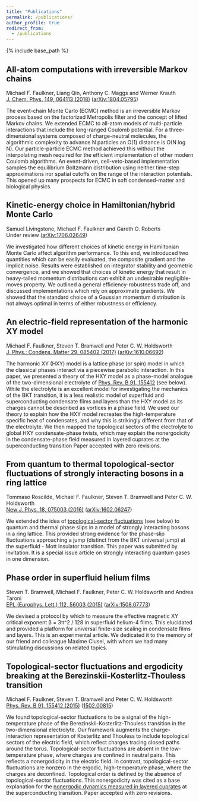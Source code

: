 ```yaml
---
title: "Publications"
permalink: /publications/
author_profile: true
redirect_from:
  - /publications
---
```


{% include base_path %}

## All-atom computations with irreversible Markov chains
Michael F. Faulkner, Liang Qin, Anthony C. Maggs and Werner Krauth
<br/>
[J. Chem. Phys. 149, 064113 (2018)](http://doi.org/10.1063/1.5036638) ([arXiv:1804.05795](https://arxiv.org/abs/1804.05795))

The event-chain Monte Carlo (ECMC) method is an irreversible Markov process based on the factorized Metropolis filter and the concept of lifted Markov chains. We extended ECMC to all-atom models of multi-particle interactions that include the long-ranged Coulomb potential. For a three-dimensional systems composed of charge-neutral molecules, the algorithmic complexity to advance N particles an O(1) distance is O(N log N). Our particle-particle ECMC method achieved this without the interpolating mesh required for the efficient implementation of other modern Coulomb algorithms. An event-driven, cell-veto-based implementation samples the equilibrium Boltzmann distribution using neither time-step approximations nor spatial cutoffs on the range of the interaction potentials. This opened up many prospects for ECMC in soft condensed-matter and biological physics.


## Kinetic-energy choice in Hamiltonian/hybrid Monte Carlo
Samuel Livingstone, Michael F. Faulkner and Gareth O. Roberts
<br/>
Under review ([arXiv:1706.02649](https://arxiv.org/abs/1706.02649))

We investigated how different choices of kinetic energy in Hamiltonian Monte Carlo affect algorithm performance. To this end, we introduced two quantities which can be easily evaluated, the composite gradient and the implicit noise. Results were established on integrator stability and geometric convergence, and we showed that choices of kinetic energy that result in heavy-tailed momentum distributions can exhibit an undesirable negligible-moves property. We outlined a general efficiency-robustness trade off, and discussed implementations which rely on approximate gradients. We showed that the standard choice of a Gaussian momentum distribution is not always optimal in terms of either robustness or efficiency.


## An electric-field representation of the harmonic XY model
Michael F. Faulkner, Steven T. Bramwell and Peter C. W. Holdsworth
<br/>
[J. Phys.: Condens. Matter 29, 085402 (2017)]((http://doi.org/10.1088/1361-648X/aa523f)) ([arXiv:1610.06692](https://arxiv.org/abs/1610.06692))

The harmonic XY (HXY) model is a lattice phase (or spin) model in which the classical phases interact via a piecewise parabolic interaction. In this paper, we presented a theory of the HXY model as a phase-model analogue of the two-dimensional electrolyte of [Phys. Rev. B  91, 155412](http://doi.org/10.1103/PhysRevB.91.155412) (see below).  While the electrolyte is an excellent model for investigating the mechanics of the BKT transition, it is a less realistic model of superfluid and superconducting condensate films and layers than the HXY model as its charges cannot be described as vortices in a phase field. We used our theory to explain how the HXY model recreates the high-temperature specific heat of condensates, and why this is strikingly different from that of the electrolyte. We then mapped the topological sectors of the electrolyte to global HXY condensate-phase twists, which may explain the nonergodicity in the condensate-phase field measured in layered cuprates at the superconducting transition Paper accepted with zero revisions.


## From quantum to thermal topological-sector fluctuations of strongly interacting bosons in a ring lattice
Tommaso Roscilde, Michael F. Faulkner, Steven T. Bramwell and Peter C. W. Holdsworth
<br/>
[New J. Phys. 18, 075003 (2016)](http://doi.org/10.1088/1367-2630/18/7/075003) ([arXiv:1602.06247](https://arxiv.org/abs/1602.06247))

We extended the idea of [topological-sector fluctuations](http://doi.org/10.1103/PhysRevB.91.155412) (see below) to quantum and thermal phase slips in a model of strongly interacting bosons in a ring lattice. This provided strong evidence for the phase-slip fluctuations approaching a jump (distinct from the BKT universal jump) at the superfluid - Mott insulator transition. This paper was submitted by invitation. It is a special issue article on strongly interacting quantum gases in one dimension.


## Phase order in superfluid helium films
Steven T. Bramwell, Michael F. Faulkner, Peter C. W. Holdsworth and Andrea Taroni
<br/>
[EPL (Europhys. Lett.) 112, 56003 (2015)](http://doi.org/10.1209/0295-5075/112/56003) ([arXiv:1508.07773](https://arxiv.org/abs/1508.07773))

We devised a protocol by which to measure the effective magnetic XY critical exponent β = 3π^2 / 128 in superfluid helium-4 films. This elucidated and provided a platform for universal finite-size scaling in condensate films and layers. This is an experimental article. We dedicated it to the memory of our friend and colleague Maxime Clusel, with whom we had many stimulating discussions on related topics.

## Topological-sector fluctuations and ergodicity breaking at the Berezinskii-Kosterlitz-Thouless transition
Michael F. Faulkner, Steven T. Bramwell and Peter C. W. Holdsworth
<br/>
[Phys. Rev. B 91, 155412 (2015)](http://doi.org/10.1103/PhysRevB.91.155412) ([1502.00815](https://arxiv.org/abs/1502.00815))

We found topological-sector fluctuations to be a signal of the high-temperature phase of the Berezinskii-Kosterlitz-Thouless transition in the two-dimensional electrolyte. Our framework augments the charge-interaction representation of Kosterlitz and Thouless to include topological sectors of the electric field, which reflect charges tracing closed paths around the torus. Topological-sector fluctuations are absent in the low-temperature phase, where charges are confined in neutral pairs.  This reflects a nonergodicity in the electric field. In contrast, topological-sector fluctuations are nonzero in the ergodic, high-temperature phase, where the charges are deconfined. Topological order is defined by the absence of topological-sector fluctuations. This nonergodicity was cited as a base explanation for the [nonergodic dynamics measured in layered cuprates](https://journals.aps.org/prb/abstract/10.1103/PhysRevB.94.134503) at the superconducting transition. Paper accepted with zero revisions.

<!---
{% if author.googlescholar %} You can also find my articles on my Google Scholar profile. {% endif %}

{% include base_path %}

{% for post in site.publications reversed %}
  {% include archive-single.html %}
{% endfor %}
-->
